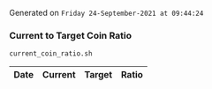 Generated on `Friday 24-September-2021 at 09:44:24`

### Current to Target Coin Ratio
`current_coin_ratio.sh`

Date|Current|Target|Ratio
---|---|---|---
